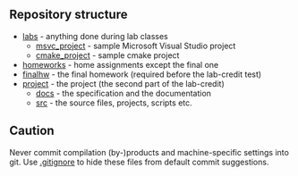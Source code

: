 ## Repository structure

- [labs](labs) - anything done during lab classes
  - [msvc_project](labs/msvc_project) - sample Microsoft Visual Studio project
  - [cmake_project](labs/cmake_project) - sample cmake project
- [homeworks](homeworks) - home assignments except the final one
- [finalhw](finalhw) - the final homework (required before the lab-credit test)
- [project](project) - the project (the second part of the lab-credit)
  - [docs](project/docs) - the specification and the documentation
  - [src](project/src) - the source files, projects, scripts etc.

## Caution

Never commit compilation (by-)products and machine-specific settings into git. Use [.gitignore](.gitignore) to hide these files from default commit suggestions.

